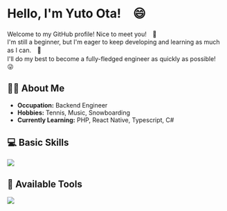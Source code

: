 # Hello, I'm Yuto Ota!　😄

Welcome to my GitHub profile! Nice to meet you!　🌟
<br/>
I'm still a beginner, but I'm eager to keep developing and learning as much as I can.　💪
<br/>
I'll do my best to become a fully-fledged engineer as quickly as possible!　😜

## 👨‍💻 About Me

- **Occupation:** Backend Engineer
- **Hobbies:** Tennis, Music, Snowboarding
- **Currently Learning:** PHP, React Native, Typescript, C# 


## 💻 Basic Skills

![](https://skillicons.dev/icons?i=html,css,js,typescript,python,react,git,sass,tailwind)

## 🔧 Available Tools
![](https://skillicons.dev/icons?i=vscode,github,npm,yarn,vite,vitest,babel,webpack,jest)

<!--
**Yuto299/Yuto299** is a ✨ _special_ ✨ repository because its `README.md` (this file) appears on your GitHub profile.

Here are some ideas to get you started:

- 🔭 I’m currently working on ...
- 🌱 I’m currently learning ...
- 👯 I’m looking to collaborate on ...
- 🤔 I’m looking for help with ...
- 💬 Ask me about ...
- 📫 How to reach me: ...
- 😄 Pronouns: ...
- ⚡ Fun fact: ...
-->
